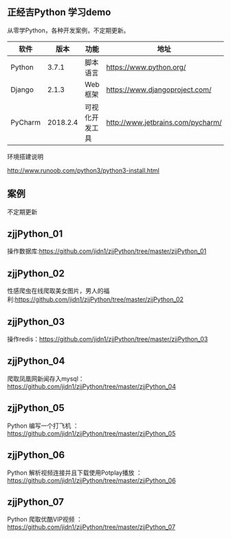 ## 正经吉Python 学习demo
 从零学Python，各种开发案例，不定期更新。
 
 <table>&#x000A;
 <thead>&#x000A;<tr>&#x000A;<th>软件</th>&#x000A;<th>版本</th>&#x000A;<th>功能</th>&#x000A;<th>地址</th>&#x000A;</tr>&#x000A;
 </thead>&#x000A;
 <tbody>&#x000A;
 <tr>&#x000A;
 <td>Python</td>&#x000A;<td>3.7.1</td>&#x000A;<td>脚本语言</td>&#x000A;<td><a href="https://www.python.org/">https://www.python.org/</a></td>&#x000A;
 </tr>&#x000A;
 <tr>&#x000A;
 <td>Django</td>&#x000A;<td>2.1.3</td>&#x000A;<td>Web框架</td>&#x000A;<td><a href="https://www.djangoproject.com/">https://www.djangoproject.com/</a></td>
 &#x000A;</tr>&#x000A;
 <tr>&#x000A;<td>PyCharm</td>&#x000A;<td>2018.2.4</td>&#x000A;<td>可视化开发工具</td>&#x000A;<td><a href="http://www.jetbrains.com/pycharm/">http://www.jetbrains.com/pycharm/</a></td>&#x000A;</tr>&#x000A;
 </tbody>&#x000A;
 </table>
 
 环境搭建说明
 
 http://www.runoob.com/python3/python3-install.html
 
 ## 案例
 不定期更新
 
 ## zjjPython_01
 操作数据库:https://github.com/jidn1/zjjPython/tree/master/zjjPython_01
 
 ## zjjPython_02
 性感爬虫在线爬取美女图片，男人的福利:https://github.com/jidn1/zjjPython/tree/master/zjjPython_02
 
 ## zjjPython_03
操作redis：https://github.com/jidn1/zjjPython/tree/master/zjjPython_03

## zjjPython_04
爬取凤凰网新闻存入mysql：https://github.com/jidn1/zjjPython/tree/master/zjjPython_04

## zjjPython_05
Python 编写一个打飞机 ：https://github.com/jidn1/zjjPython/tree/master/zjjPython_05

## zjjPython_06
Python 解析视频连接并且下载使用Potplay播放 ：https://github.com/jidn1/zjjPython/tree/master/zjjPython_06

## zjjPython_07
Python 爬取优酷VIP视频 ：https://github.com/jidn1/zjjPython/tree/master/zjjPython_07